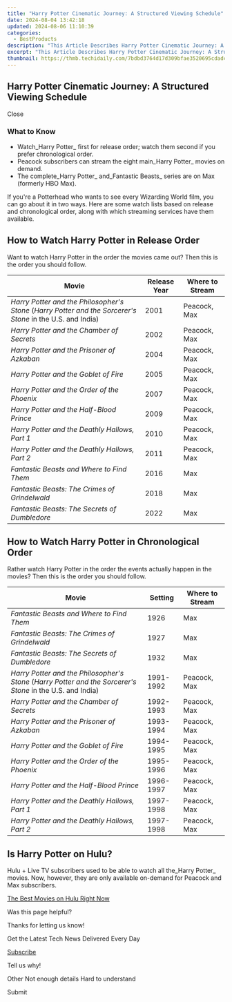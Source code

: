 ```yaml
---
title: "Harry Potter Cinematic Journey: A Structured Viewing Schedule"
date: 2024-08-04 13:42:18
updated: 2024-08-06 11:10:39
categories:
  - BestProducts
description: "This Article Describes Harry Potter Cinematic Journey: A Structured Viewing Schedule"
excerpt: "This Article Describes Harry Potter Cinematic Journey: A Structured Viewing Schedule"
thumbnail: https://thmb.techidaily.com/7bdbd3764d17d309bfae3520695cdadc9f0f0ab5ea703a9227f88bc7f132643b.jpg
---
```


## Harry Potter Cinematic Journey: A Structured Viewing Schedule

Close 

###  What to Know

* Watch_Harry Potter_ first for release order; watch them second if you prefer chronological order.
* Peacock subscribers can stream the eight main_Harry Potter_ movies on demand.
* The complete_Harry Potter_ and_Fantastic Beasts_ series are on Max (formerly HBO Max).

 If you're a Potterhead who wants to see every Wizarding World film, you can go about it in two ways. Here are some watch lists based on release and chronological order, along with which streaming services have them available.

##  How to Watch Harry Potter in Release Order 

 Want to watch Harry Potter in the order the movies came out? Then this is the order you should follow.

| **Movie**                                                                                                  | **Release Year** | **Where to Stream** |
| ---------------------------------------------------------------------------------------------------------- | ---------------- | ------------------- |
| _Harry Potter and the Philosopher's Stone_ (_Harry Potter and the Sorcerer's Stone_ in the U.S. and India) | 2001             | Peacock, Max        |
| _Harry Potter and the Chamber of Secrets_                                                                  | 2002             | Peacock, Max        |
| _Harry Potter and the Prisoner of Azkaban_                                                                 | 2004             | Peacock, Max        |
| _Harry Potter and the Goblet of Fire_                                                                      | 2005             | Peacock, Max        |
| _Harry Potter and the Order of the Phoenix_                                                                | 2007             | Peacock, Max        |
| _Harry Potter and the Half-Blood Prince_                                                                   | 2009             | Peacock, Max        |
| _Harry Potter and the Deathly Hallows, Part 1_                                                             | 2010             | Peacock, Max        |
| _Harry Potter and the Deathly Hallows, Part 2_                                                             | 2011             | Peacock, Max        |
| _Fantastic Beasts and Where to Find Them_                                                                  | 2016             | Max                 |
| _Fantastic Beasts: The Crimes of Grindelwald_                                                              | 2018             | Max                 |
| _Fantastic Beasts: The Secrets of Dumbledore_                                                              | 2022             | Max                 |

##  How to Watch Harry Potter in Chronological Order 

 Rather watch Harry Potter in the order the events actually happen in the movies? Then this is the order you should follow.

| **Movie**                                                                                                  | **Setting** | **Where to Stream** |
| ---------------------------------------------------------------------------------------------------------- | ----------- | ------------------- |
| _Fantastic Beasts and Where to Find Them_                                                                  | 1926        | Max                 |
| _Fantastic Beasts: The Crimes of Grindelwald_                                                              | 1927        | Max                 |
| _Fantastic Beasts: The Secrets of Dumbledore_                                                              | 1932        | Max                 |
| _Harry Potter and the Philosopher's Stone_ (_Harry Potter and the Sorcerer's Stone_ in the U.S. and India) | 1991-1992   | Peacock, Max        |
| _Harry Potter and the Chamber of Secrets_                                                                  | 1992-1993   | Peacock, Max        |
| _Harry Potter and the Prisoner of Azkaban_                                                                 | 1993-1994   | Peacock, Max        |
| _Harry Potter and the Goblet of Fire_                                                                      | 1994-1995   | Peacock, Max        |
| _Harry Potter and the Order of the Phoenix_                                                                | 1995-1996   | Peacock, Max        |
| _Harry Potter and the Half-Blood Prince_                                                                   | 1996-1997   | Peacock, Max        |
| _Harry Potter and the Deathly Hallows, Part 1_                                                             | 1997-1998   | Peacock, Max        |
| _Harry Potter and the Deathly Hallows, Part 2_                                                             | 1997-1998   | Peacock, Max        |

## Is Harry Potter on Hulu? 

 Hulu + Live TV subscribers used to be able to watch all the_Harry Potter_ movies. Now, however, they are only available on-demand for Peacock and Max subscribers.

[ The Best Movies on Hulu Right Now ](https://www.lifewire.com/best-movies-on-hulu-right-now-5025149) 

Was this page helpful?

Thanks for letting us know!

 Get the Latest Tech News Delivered Every Day

[ Subscribe ](https://www.lifewire.com/#) 

Tell us why!

 Other  Not enough details  Hard to understand 

 Submit 

<ins class="adsbygoogle"
     style="display:block"
     data-ad-format="autorelaxed"
     data-ad-client="ca-pub-7571918770474297"
     data-ad-slot="1223367746"></ins>



<ins class="adsbygoogle"
     style="display:block"
     data-ad-client="ca-pub-7571918770474297"
     data-ad-slot="8358498916"
     data-ad-format="auto"
     data-full-width-responsive="true"></ins>
